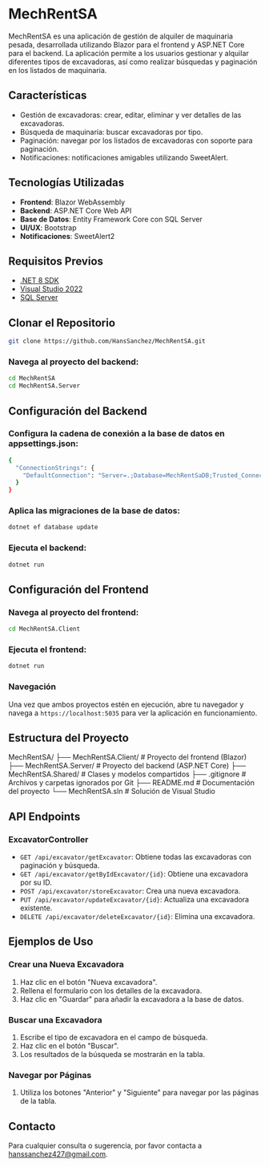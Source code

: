 ﻿# MechRentSA
MechRentSA es una aplicación de gestión de alquiler de maquinaria pesada, desarrollada utilizando Blazor para el frontend y ASP.NET Core para el backend. La aplicación permite a los usuarios gestionar y alquilar diferentes tipos de excavadoras, así como realizar búsquedas y paginación en los listados de maquinaria.

## Características
- Gestión de excavadoras: crear, editar, eliminar y ver detalles de las excavadoras.
- Búsqueda de maquinaria: buscar excavadoras por tipo.
- Paginación: navegar por los listados de excavadoras con soporte para paginación.
- Notificaciones: notificaciones amigables utilizando SweetAlert.

## Tecnologías Utilizadas
- **Frontend**: Blazor WebAssembly
- **Backend**: ASP.NET Core Web API
- **Base de Datos**: Entity Framework Core con SQL Server
- **UI/UX**: Bootstrap
- **Notificaciones**: SweetAlert2

## Requisitos Previos
- [.NET 8 SDK](https://dotnet.microsoft.com/download/dotnet/8.0)
- [Visual Studio 2022](https://visualstudio.microsoft.com/vs/)
- [SQL Server](https://www.microsoft.com/en-us/sql-server/sql-server-downloads)

## Clonar el Repositorio

```bash
git clone https://github.com/HansSanchez/MechRentSA.git
```

### Navega al proyecto del backend:

```bash
cd MechRentSA
cd MechRentSA.Server
```

## Configuración del Backend

### Configura la cadena de conexión a la base de datos en appsettings.json:
```bash
{
  "ConnectionStrings": {
    "DefaultConnection": "Server=.;Database=MechRentSaDB;Trusted_Connection=True;MultipleActiveResultSets=true"
  }
}
```

### Aplica las migraciones de la base de datos:

```bash
dotnet ef database update
```

### Ejecuta el backend:
```bash
dotnet run
```

## Configuración del Frontend

### Navega al proyecto del frontend:

```bash
cd MechRentSA.Client
```

### Ejecuta el frontend:
```bash
dotnet run
```


### Navegación
Una vez que ambos proyectos estén en ejecución, abre tu navegador y navega a `https://localhost:5035` para ver la aplicación en funcionamiento.

## Estructura del Proyecto
MechRentSA/
├── MechRentSA.Client/           # Proyecto del frontend (Blazor)
├── MechRentSA.Server/           # Proyecto del backend (ASP.NET Core)
├── MechRentSA.Shared/           # Clases y modelos compartidos
├── .gitignore                   # Archivos y carpetas ignorados por Git
├── README.md                    # Documentación del proyecto
└── MechRentSA.sln               # Solución de Visual Studio

## API Endpoints

### ExcavatorController

- `GET /api/excavator/getExcavator`: Obtiene todas las excavadoras con paginación y búsqueda.
- `GET /api/excavator/getByIdExcavator/{id}`: Obtiene una excavadora por su ID.
- `POST /api/excavator/storeExcavator`: Crea una nueva excavadora.
- `PUT /api/excavator/updateExcavator/{id}`: Actualiza una excavadora existente.
- `DELETE /api/excavator/deleteExcavator/{id}`: Elimina una excavadora.

## Ejemplos de Uso
### Crear una Nueva Excavadora

1. Haz clic en el botón "Nueva excavadora".
2. Rellena el formulario con los detalles de la excavadora.
3. Haz clic en "Guardar" para añadir la excavadora a la base de datos.

### Buscar una Excavadora

1. Escribe el tipo de excavadora en el campo de búsqueda.
2. Haz clic en el botón "Buscar".
3. Los resultados de la búsqueda se mostrarán en la tabla.

### Navegar por Páginas

1. Utiliza los botones "Anterior" y "Siguiente" para navegar por las páginas de la tabla.

## Contacto
Para cualquier consulta o sugerencia, por favor contacta a [hanssanchez427@gmail.com](mailto:hanssanchez427@gmail.com).
